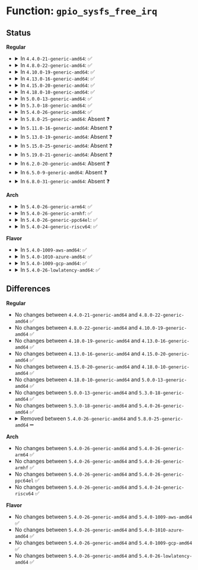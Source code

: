# Function: <code>gpio_sysfs_free_irq</code>

## Status
<b>Regular</b>
<ul>
<li>
<details>
<summary>In <code>4.4.0-21-generic-amd64</code>: ✅</summary>

```c
void gpio_sysfs_free_irq(struct device * dev)
```

```json
{
  "name": "gpio_sysfs_free_irq",
  "collision_type": "Unique Static",
  "inline_type": "No",
  "funcs": [
    {
      "addr": 18446744071583201120,
      "name": "gpio_sysfs_free_irq",
      "external": false,
      "loc": "drivers/gpio/gpiolib-sysfs.c:208",
      "file": "drivers/gpio/gpiolib-sysfs.c",
      "inline": "seen, unknown",
      "caller_inline": [],
      "caller_func": [
        "drivers/gpio/gpiolib-sysfs.c:active_low_store",
        "drivers/gpio/gpiolib-sysfs.c:edge_store",
        "drivers/gpio/gpiolib-sysfs.c:gpiod_unexport"
      ]
    }
  ],
  "symbols": [
    {
      "addr": 18446744071583201120,
      "name": "gpio_sysfs_free_irq",
      "section": ".text",
      "bind": "STB_LOCAL",
      "size": 79
    }
  ]
}
```
</details>
</li>
<li>
<details>
<summary>In <code>4.8.0-22-generic-amd64</code>: ✅</summary>

```c
void gpio_sysfs_free_irq(struct device * dev)
```

```json
{
  "name": "gpio_sysfs_free_irq",
  "collision_type": "Unique Static",
  "inline_type": "No",
  "funcs": [
    {
      "addr": 18446744071583509072,
      "name": "gpio_sysfs_free_irq",
      "external": false,
      "loc": "drivers/gpio/gpiolib-sysfs.c:208",
      "file": "drivers/gpio/gpiolib-sysfs.c",
      "inline": "seen, unknown",
      "caller_inline": [],
      "caller_func": [
        "drivers/gpio/gpiolib-sysfs.c:gpiod_unexport",
        "drivers/gpio/gpiolib-sysfs.c:active_low_store",
        "drivers/gpio/gpiolib-sysfs.c:edge_store"
      ]
    }
  ],
  "symbols": [
    {
      "addr": 18446744071583509072,
      "name": "gpio_sysfs_free_irq",
      "section": ".text",
      "bind": "STB_LOCAL",
      "size": 86
    }
  ]
}
```
</details>
</li>
<li>
<details>
<summary>In <code>4.10.0-19-generic-amd64</code>: ✅</summary>

```c
void gpio_sysfs_free_irq(struct device * dev)
```

```json
{
  "name": "gpio_sysfs_free_irq",
  "collision_type": "Unique Static",
  "inline_type": "No",
  "funcs": [
    {
      "addr": 18446744071583648880,
      "name": "gpio_sysfs_free_irq",
      "external": false,
      "loc": "drivers/gpio/gpiolib-sysfs.c:208",
      "file": "drivers/gpio/gpiolib-sysfs.c",
      "inline": "seen, unknown",
      "caller_inline": [],
      "caller_func": [
        "drivers/gpio/gpiolib-sysfs.c:gpiod_unexport",
        "drivers/gpio/gpiolib-sysfs.c:active_low_store",
        "drivers/gpio/gpiolib-sysfs.c:edge_store"
      ]
    }
  ],
  "symbols": [
    {
      "addr": 18446744071583648880,
      "name": "gpio_sysfs_free_irq",
      "section": ".text",
      "bind": "STB_LOCAL",
      "size": 86
    }
  ]
}
```
</details>
</li>
<li>
<details>
<summary>In <code>4.13.0-16-generic-amd64</code>: ✅</summary>

```c
void gpio_sysfs_free_irq(struct device * dev)
```

```json
{
  "name": "gpio_sysfs_free_irq",
  "collision_type": "Unique Static",
  "inline_type": "No",
  "funcs": [
    {
      "addr": 18446744071583688304,
      "name": "gpio_sysfs_free_irq",
      "external": false,
      "loc": "drivers/gpio/gpiolib-sysfs.c:209",
      "file": "drivers/gpio/gpiolib-sysfs.c",
      "inline": "seen, unknown",
      "caller_inline": [],
      "caller_func": [
        "drivers/gpio/gpiolib-sysfs.c:gpiod_unexport",
        "drivers/gpio/gpiolib-sysfs.c:active_low_store",
        "drivers/gpio/gpiolib-sysfs.c:edge_store"
      ]
    }
  ],
  "symbols": [
    {
      "addr": 18446744071583688304,
      "name": "gpio_sysfs_free_irq",
      "section": ".text",
      "bind": "STB_LOCAL",
      "size": 86
    }
  ]
}
```
</details>
</li>
<li>
<details>
<summary>In <code>4.15.0-20-generic-amd64</code>: ✅</summary>

```c
void gpio_sysfs_free_irq(struct device * dev)
```

```json
{
  "name": "gpio_sysfs_free_irq",
  "collision_type": "Unique Static",
  "inline_type": "No",
  "funcs": [
    {
      "addr": 18446744071583945136,
      "name": "gpio_sysfs_free_irq",
      "external": false,
      "loc": "drivers/gpio/gpiolib-sysfs.c:209",
      "file": "drivers/gpio/gpiolib-sysfs.c",
      "inline": "seen, unknown",
      "caller_inline": [],
      "caller_func": [
        "drivers/gpio/gpiolib-sysfs.c:gpiod_unexport",
        "drivers/gpio/gpiolib-sysfs.c:active_low_store",
        "drivers/gpio/gpiolib-sysfs.c:edge_store"
      ]
    }
  ],
  "symbols": [
    {
      "addr": 18446744071583945136,
      "name": "gpio_sysfs_free_irq",
      "section": ".text",
      "bind": "STB_LOCAL",
      "size": 86
    }
  ]
}
```
</details>
</li>
<li>
<details>
<summary>In <code>4.18.0-10-generic-amd64</code>: ✅</summary>

```c
void gpio_sysfs_free_irq(struct device * dev)
```

```json
{
  "name": "gpio_sysfs_free_irq",
  "collision_type": "Unique Static",
  "inline_type": "No",
  "funcs": [
    {
      "addr": 18446744071584138112,
      "name": "gpio_sysfs_free_irq",
      "external": false,
      "loc": "drivers/gpio/gpiolib-sysfs.c:220",
      "file": "drivers/gpio/gpiolib-sysfs.c",
      "inline": "seen, unknown",
      "caller_inline": [],
      "caller_func": [
        "drivers/gpio/gpiolib-sysfs.c:gpiod_unexport",
        "drivers/gpio/gpiolib-sysfs.c:active_low_store",
        "drivers/gpio/gpiolib-sysfs.c:edge_store"
      ]
    }
  ],
  "symbols": [
    {
      "addr": 18446744071584138112,
      "name": "gpio_sysfs_free_irq",
      "section": ".text",
      "bind": "STB_LOCAL",
      "size": 86
    }
  ]
}
```
</details>
</li>
<li>
<details>
<summary>In <code>5.0.0-13-generic-amd64</code>: ✅</summary>

```c
void gpio_sysfs_free_irq(struct device * dev)
```

```json
{
  "name": "gpio_sysfs_free_irq",
  "collision_type": "Unique Static",
  "inline_type": "No",
  "funcs": [
    {
      "addr": 18446744071584225760,
      "name": "gpio_sysfs_free_irq",
      "external": false,
      "loc": "drivers/gpio/gpiolib-sysfs.c:220",
      "file": "drivers/gpio/gpiolib-sysfs.c",
      "inline": "seen, unknown",
      "caller_inline": [],
      "caller_func": [
        "drivers/gpio/gpiolib-sysfs.c:gpiod_unexport",
        "drivers/gpio/gpiolib-sysfs.c:active_low_store",
        "drivers/gpio/gpiolib-sysfs.c:edge_store"
      ]
    }
  ],
  "symbols": [
    {
      "addr": 18446744071584225760,
      "name": "gpio_sysfs_free_irq",
      "section": ".text",
      "bind": "STB_LOCAL",
      "size": 86
    }
  ]
}
```
</details>
</li>
<li>
<details>
<summary>In <code>5.3.0-18-generic-amd64</code>: ✅</summary>

```c
void gpio_sysfs_free_irq(struct device * dev)
```

```json
{
  "name": "gpio_sysfs_free_irq",
  "collision_type": "Unique Static",
  "inline_type": "No",
  "funcs": [
    {
      "addr": 18446744071584415504,
      "name": "gpio_sysfs_free_irq",
      "external": false,
      "loc": "drivers/gpio/gpiolib-sysfs.c:220",
      "file": "drivers/gpio/gpiolib-sysfs.c",
      "inline": "seen, unknown",
      "caller_inline": [],
      "caller_func": [
        "drivers/gpio/gpiolib-sysfs.c:gpiod_unexport",
        "drivers/gpio/gpiolib-sysfs.c:active_low_store",
        "drivers/gpio/gpiolib-sysfs.c:edge_store"
      ]
    }
  ],
  "symbols": [
    {
      "addr": 18446744071584415504,
      "name": "gpio_sysfs_free_irq",
      "section": ".text",
      "bind": "STB_LOCAL",
      "size": 83
    }
  ]
}
```
</details>
</li>
<li>
<details>
<summary>In <code>5.4.0-26-generic-amd64</code>: ✅</summary>

```c
void gpio_sysfs_free_irq(struct device * dev)
```

```json
{
  "name": "gpio_sysfs_free_irq",
  "collision_type": "Unique Static",
  "inline_type": "No",
  "funcs": [
    {
      "addr": 18446744071584551872,
      "name": "gpio_sysfs_free_irq",
      "external": false,
      "loc": "drivers/gpio/gpiolib-sysfs.c:220",
      "file": "drivers/gpio/gpiolib-sysfs.c",
      "inline": "seen, unknown",
      "caller_inline": [],
      "caller_func": [
        "drivers/gpio/gpiolib-sysfs.c:gpiod_unexport",
        "drivers/gpio/gpiolib-sysfs.c:active_low_store",
        "drivers/gpio/gpiolib-sysfs.c:edge_store"
      ]
    }
  ],
  "symbols": [
    {
      "addr": 18446744071584551872,
      "name": "gpio_sysfs_free_irq",
      "section": ".text",
      "bind": "STB_LOCAL",
      "size": 83
    }
  ]
}
```
</details>
</li>
<li>
<details>
<summary>In <code>5.8.0-25-generic-amd64</code>: Absent ❓</summary>

```json
{
  "name": "gpio_sysfs_free_irq",
  "collision_type": "Unique Static",
  "inline_type": "Selective",
  "funcs": [
    {
      "addr": 18446744071585226784,
      "name": "gpio_sysfs_free_irq",
      "external": false,
      "loc": "drivers/gpio/gpiolib-sysfs.c:220",
      "file": "drivers/gpio/gpiolib-sysfs.c",
      "inline": "not declared, inlined",
      "caller_inline": [],
      "caller_func": [
        "drivers/gpio/gpiolib-sysfs.c:gpiod_unexport",
        "drivers/gpio/gpiolib-sysfs.c:active_low_store",
        "drivers/gpio/gpiolib-sysfs.c:edge_store"
      ]
    }
  ],
  "symbols": [
    {
      "addr": 18446744071585226784,
      "name": "gpio_sysfs_free_irq.isra.0",
      "section": ".text",
      "bind": "STB_LOCAL",
      "size": 77
    }
  ]
}
```
</details>
</li>
<li>
<details>
<summary>In <code>5.11.0-16-generic-amd64</code>: Absent ❓</summary>

```json
{
  "name": "gpio_sysfs_free_irq",
  "collision_type": "Unique Static",
  "inline_type": "Selective",
  "funcs": [
    {
      "addr": 18446744071585384864,
      "name": "gpio_sysfs_free_irq",
      "external": false,
      "loc": "drivers/gpio/gpiolib-sysfs.c:221",
      "file": "drivers/gpio/gpiolib-sysfs.c",
      "inline": "not declared, inlined",
      "caller_inline": [],
      "caller_func": [
        "drivers/gpio/gpiolib-sysfs.c:gpiod_unexport",
        "drivers/gpio/gpiolib-sysfs.c:active_low_store",
        "drivers/gpio/gpiolib-sysfs.c:edge_store"
      ]
    }
  ],
  "symbols": [
    {
      "addr": 18446744071585384864,
      "name": "gpio_sysfs_free_irq.isra.0",
      "section": ".text",
      "bind": "STB_LOCAL",
      "size": 91
    }
  ]
}
```
</details>
</li>
<li>
<details>
<summary>In <code>5.13.0-19-generic-amd64</code>: Absent ❓</summary>

```json
{
  "name": "gpio_sysfs_free_irq",
  "collision_type": "Unique Static",
  "inline_type": "Selective",
  "funcs": [
    {
      "addr": 18446744071585268960,
      "name": "gpio_sysfs_free_irq",
      "external": false,
      "loc": "drivers/gpio/gpiolib-sysfs.c:221",
      "file": "drivers/gpio/gpiolib-sysfs.c",
      "inline": "not declared, inlined",
      "caller_inline": [],
      "caller_func": [
        "drivers/gpio/gpiolib-sysfs.c:gpiod_unexport",
        "drivers/gpio/gpiolib-sysfs.c:active_low_store",
        "drivers/gpio/gpiolib-sysfs.c:edge_store"
      ]
    }
  ],
  "symbols": [
    {
      "addr": 18446744071585268960,
      "name": "gpio_sysfs_free_irq.isra.0",
      "section": ".text",
      "bind": "STB_LOCAL",
      "size": 80
    }
  ]
}
```
</details>
</li>
<li>
<details>
<summary>In <code>5.15.0-25-generic-amd64</code>: Absent ❓</summary>

```json
{
  "name": "gpio_sysfs_free_irq",
  "collision_type": "Unique Static",
  "inline_type": "Selective",
  "funcs": [
    {
      "addr": 18446744071585725072,
      "name": "gpio_sysfs_free_irq",
      "external": false,
      "loc": "drivers/gpio/gpiolib-sysfs.c:216",
      "file": "drivers/gpio/gpiolib-sysfs.c",
      "inline": "not declared, inlined",
      "caller_inline": [],
      "caller_func": [
        "drivers/gpio/gpiolib-sysfs.c:gpiod_unexport",
        "drivers/gpio/gpiolib-sysfs.c:active_low_store",
        "drivers/gpio/gpiolib-sysfs.c:edge_store"
      ]
    }
  ],
  "symbols": [
    {
      "addr": 18446744071585725072,
      "name": "gpio_sysfs_free_irq.isra.0",
      "section": ".text",
      "bind": "STB_LOCAL",
      "size": 80
    }
  ]
}
```
</details>
</li>
<li>
<details>
<summary>In <code>5.19.0-21-generic-amd64</code>: Absent ❓</summary>

```json
{
  "name": "gpio_sysfs_free_irq",
  "collision_type": "Unique Static",
  "inline_type": "Selective",
  "funcs": [
    {
      "addr": 18446744071586902624,
      "name": "gpio_sysfs_free_irq",
      "external": false,
      "loc": "drivers/gpio/gpiolib-sysfs.c:211",
      "file": "drivers/gpio/gpiolib-sysfs.c",
      "inline": "not declared, inlined",
      "caller_inline": [],
      "caller_func": [
        "drivers/gpio/gpiolib-sysfs.c:gpiod_unexport",
        "drivers/gpio/gpiolib-sysfs.c:active_low_store",
        "drivers/gpio/gpiolib-sysfs.c:edge_store"
      ]
    }
  ],
  "symbols": [
    {
      "addr": 18446744071586902624,
      "name": "gpio_sysfs_free_irq.isra.0",
      "section": ".text",
      "bind": "STB_LOCAL",
      "size": 90
    }
  ]
}
```
</details>
</li>
<li>
<details>
<summary>In <code>6.2.0-20-generic-amd64</code>: Absent ❓</summary>

```json
{
  "name": "gpio_sysfs_free_irq",
  "collision_type": "Unique Static",
  "inline_type": "Selective",
  "funcs": [
    {
      "addr": 18446744071588055184,
      "name": "gpio_sysfs_free_irq",
      "external": false,
      "loc": "drivers/gpio/gpiolib-sysfs.c:211",
      "file": "drivers/gpio/gpiolib-sysfs.c",
      "inline": "not declared, inlined",
      "caller_inline": [],
      "caller_func": [
        "drivers/gpio/gpiolib-sysfs.c:gpiod_unexport",
        "drivers/gpio/gpiolib-sysfs.c:active_low_store",
        "drivers/gpio/gpiolib-sysfs.c:edge_store"
      ]
    }
  ],
  "symbols": [
    {
      "addr": 18446744071588055184,
      "name": "gpio_sysfs_free_irq.isra.0",
      "section": ".text",
      "bind": "STB_LOCAL",
      "size": 90
    }
  ]
}
```
</details>
</li>
<li>
<details>
<summary>In <code>6.5.0-9-generic-amd64</code>: Absent ❓</summary>

```json
{
  "name": "gpio_sysfs_free_irq",
  "collision_type": "Unique Static",
  "inline_type": "Selective",
  "funcs": [
    {
      "addr": 18446744071588329536,
      "name": "gpio_sysfs_free_irq",
      "external": false,
      "loc": "drivers/gpio/gpiolib-sysfs.c:222",
      "file": "drivers/gpio/gpiolib-sysfs.c",
      "inline": "not declared, inlined",
      "caller_inline": [],
      "caller_func": [
        "drivers/gpio/gpiolib-sysfs.c:gpiod_unexport",
        "drivers/gpio/gpiolib-sysfs.c:active_low_store",
        "drivers/gpio/gpiolib-sysfs.c:edge_store"
      ]
    }
  ],
  "symbols": [
    {
      "addr": 18446744071588329536,
      "name": "gpio_sysfs_free_irq.isra.0",
      "section": ".text",
      "bind": "STB_LOCAL",
      "size": 90
    }
  ]
}
```
</details>
</li>
<li>
<details>
<summary>In <code>6.8.0-31-generic-amd64</code>: Absent ❓</summary>

```json
{
  "name": "gpio_sysfs_free_irq",
  "collision_type": "Unique Static",
  "inline_type": "Selective",
  "funcs": [
    {
      "addr": 18446744071588623712,
      "name": "gpio_sysfs_free_irq",
      "external": false,
      "loc": "drivers/gpio/gpiolib-sysfs.c:222",
      "file": "drivers/gpio/gpiolib-sysfs.c",
      "inline": "not declared, inlined",
      "caller_inline": [],
      "caller_func": [
        "drivers/gpio/gpiolib-sysfs.c:gpiod_unexport",
        "drivers/gpio/gpiolib-sysfs.c:active_low_store",
        "drivers/gpio/gpiolib-sysfs.c:edge_store"
      ]
    }
  ],
  "symbols": [
    {
      "addr": 18446744071588623712,
      "name": "gpio_sysfs_free_irq.isra.0",
      "section": ".text",
      "bind": "STB_LOCAL",
      "size": 87
    }
  ]
}
```
</details>
</li>
</ul>
<b>Arch</b>
<ul>
<li>
<details>
<summary>In <code>5.4.0-26-generic-arm64</code>: ✅</summary>

```c
void gpio_sysfs_free_irq(struct device * dev)
```

```json
{
  "name": "gpio_sysfs_free_irq",
  "collision_type": "Unique Static",
  "inline_type": "No",
  "funcs": [
    {
      "addr": 18446603336496745104,
      "name": "gpio_sysfs_free_irq",
      "external": false,
      "loc": "drivers/gpio/gpiolib-sysfs.c:220",
      "file": "drivers/gpio/gpiolib-sysfs.c",
      "inline": "seen, unknown",
      "caller_inline": [],
      "caller_func": [
        "drivers/gpio/gpiolib-sysfs.c:active_low_store",
        "drivers/gpio/gpiolib-sysfs.c:edge_store"
      ]
    }
  ],
  "symbols": [
    {
      "addr": 18446603336496745104,
      "name": "gpio_sysfs_free_irq",
      "section": ".text",
      "bind": "STB_LOCAL",
      "size": 92
    }
  ]
}
```
</details>
</li>
<li>
<details>
<summary>In <code>5.4.0-26-generic-armhf</code>: ✅</summary>

```c
void gpio_sysfs_free_irq(struct device * dev)
```

```json
{
  "name": "gpio_sysfs_free_irq",
  "collision_type": "Unique Static",
  "inline_type": "No",
  "funcs": [
    {
      "addr": 3230032388,
      "name": "gpio_sysfs_free_irq",
      "external": false,
      "loc": "drivers/gpio/gpiolib-sysfs.c:220",
      "file": "drivers/gpio/gpiolib-sysfs.c",
      "inline": "seen, unknown",
      "caller_inline": [],
      "caller_func": [
        "drivers/gpio/gpiolib-sysfs.c:active_low_store",
        "drivers/gpio/gpiolib-sysfs.c:edge_store"
      ]
    }
  ],
  "symbols": [
    {
      "addr": 3230032388,
      "name": "gpio_sysfs_free_irq",
      "section": ".text",
      "bind": "STB_LOCAL",
      "size": 84
    }
  ]
}
```
</details>
</li>
<li>
<details>
<summary>In <code>5.4.0-26-generic-ppc64el</code>: ✅</summary>

```c
void gpio_sysfs_free_irq(struct device * dev)
```

```json
{
  "name": "gpio_sysfs_free_irq",
  "collision_type": "Unique Static",
  "inline_type": "No",
  "funcs": [
    {
      "addr": 13835058055290840000,
      "name": "gpio_sysfs_free_irq",
      "external": false,
      "loc": "drivers/gpio/gpiolib-sysfs.c:220",
      "file": "drivers/gpio/gpiolib-sysfs.c",
      "inline": "seen, unknown",
      "caller_inline": [],
      "caller_func": [
        "drivers/gpio/gpiolib-sysfs.c:gpiod_unexport",
        "drivers/gpio/gpiolib-sysfs.c:active_low_store",
        "drivers/gpio/gpiolib-sysfs.c:edge_store"
      ]
    }
  ],
  "symbols": [
    {
      "addr": 13835058055290840000,
      "name": "gpio_sysfs_free_irq",
      "section": ".text",
      "bind": "STB_LOCAL",
      "size": 132
    }
  ]
}
```
</details>
</li>
<li>
<details>
<summary>In <code>5.4.0-24-generic-riscv64</code>: ✅</summary>

```c
void gpio_sysfs_free_irq(struct device * dev)
```

```json
{
  "name": "gpio_sysfs_free_irq",
  "collision_type": "Unique Static",
  "inline_type": "No",
  "funcs": [
    {
      "addr": 18446743936275497436,
      "name": "gpio_sysfs_free_irq",
      "external": false,
      "loc": "drivers/gpio/gpiolib-sysfs.c:220",
      "file": "drivers/gpio/gpiolib-sysfs.c",
      "inline": "seen, unknown",
      "caller_inline": [],
      "caller_func": [
        "drivers/gpio/gpiolib-sysfs.c:active_low_store",
        "drivers/gpio/gpiolib-sysfs.c:edge_store"
      ]
    }
  ],
  "symbols": [
    {
      "addr": 18446743936275497436,
      "name": "gpio_sysfs_free_irq",
      "section": ".text",
      "bind": "STB_LOCAL",
      "size": 100
    }
  ]
}
```
</details>
</li>
</ul>
<b>Flavor</b>
<ul>
<li>
<details>
<summary>In <code>5.4.0-1009-aws-amd64</code>: ✅</summary>

```c
void gpio_sysfs_free_irq(struct device * dev)
```

```json
{
  "name": "gpio_sysfs_free_irq",
  "collision_type": "Unique Static",
  "inline_type": "No",
  "funcs": [
    {
      "addr": 18446744071584508800,
      "name": "gpio_sysfs_free_irq",
      "external": false,
      "loc": "drivers/gpio/gpiolib-sysfs.c:220",
      "file": "drivers/gpio/gpiolib-sysfs.c",
      "inline": "seen, unknown",
      "caller_inline": [],
      "caller_func": [
        "drivers/gpio/gpiolib-sysfs.c:gpiod_unexport",
        "drivers/gpio/gpiolib-sysfs.c:active_low_store",
        "drivers/gpio/gpiolib-sysfs.c:edge_store"
      ]
    }
  ],
  "symbols": [
    {
      "addr": 18446744071584508800,
      "name": "gpio_sysfs_free_irq",
      "section": ".text",
      "bind": "STB_LOCAL",
      "size": 83
    }
  ]
}
```
</details>
</li>
<li>
<details>
<summary>In <code>5.4.0-1010-azure-amd64</code>: ✅</summary>

```c
void gpio_sysfs_free_irq(struct device * dev)
```

```json
{
  "name": "gpio_sysfs_free_irq",
  "collision_type": "Unique Static",
  "inline_type": "No",
  "funcs": [
    {
      "addr": 18446744071584446928,
      "name": "gpio_sysfs_free_irq",
      "external": false,
      "loc": "drivers/gpio/gpiolib-sysfs.c:220",
      "file": "drivers/gpio/gpiolib-sysfs.c",
      "inline": "seen, unknown",
      "caller_inline": [],
      "caller_func": [
        "drivers/gpio/gpiolib-sysfs.c:gpiod_unexport",
        "drivers/gpio/gpiolib-sysfs.c:active_low_store",
        "drivers/gpio/gpiolib-sysfs.c:edge_store"
      ]
    }
  ],
  "symbols": [
    {
      "addr": 18446744071584446928,
      "name": "gpio_sysfs_free_irq",
      "section": ".text",
      "bind": "STB_LOCAL",
      "size": 83
    }
  ]
}
```
</details>
</li>
<li>
<details>
<summary>In <code>5.4.0-1009-gcp-amd64</code>: ✅</summary>

```c
void gpio_sysfs_free_irq(struct device * dev)
```

```json
{
  "name": "gpio_sysfs_free_irq",
  "collision_type": "Unique Static",
  "inline_type": "No",
  "funcs": [
    {
      "addr": 18446744071584503536,
      "name": "gpio_sysfs_free_irq",
      "external": false,
      "loc": "drivers/gpio/gpiolib-sysfs.c:220",
      "file": "drivers/gpio/gpiolib-sysfs.c",
      "inline": "seen, unknown",
      "caller_inline": [],
      "caller_func": [
        "drivers/gpio/gpiolib-sysfs.c:gpiod_unexport",
        "drivers/gpio/gpiolib-sysfs.c:active_low_store",
        "drivers/gpio/gpiolib-sysfs.c:edge_store"
      ]
    }
  ],
  "symbols": [
    {
      "addr": 18446744071584503536,
      "name": "gpio_sysfs_free_irq",
      "section": ".text",
      "bind": "STB_LOCAL",
      "size": 83
    }
  ]
}
```
</details>
</li>
<li>
<details>
<summary>In <code>5.4.0-26-lowlatency-amd64</code>: ✅</summary>

```c
void gpio_sysfs_free_irq(struct device * dev)
```

```json
{
  "name": "gpio_sysfs_free_irq",
  "collision_type": "Unique Static",
  "inline_type": "No",
  "funcs": [
    {
      "addr": 18446744071584609808,
      "name": "gpio_sysfs_free_irq",
      "external": false,
      "loc": "drivers/gpio/gpiolib-sysfs.c:220",
      "file": "drivers/gpio/gpiolib-sysfs.c",
      "inline": "seen, unknown",
      "caller_inline": [],
      "caller_func": [
        "drivers/gpio/gpiolib-sysfs.c:gpiod_unexport",
        "drivers/gpio/gpiolib-sysfs.c:active_low_store",
        "drivers/gpio/gpiolib-sysfs.c:edge_store"
      ]
    }
  ],
  "symbols": [
    {
      "addr": 18446744071584609808,
      "name": "gpio_sysfs_free_irq",
      "section": ".text",
      "bind": "STB_LOCAL",
      "size": 83
    }
  ]
}
```
</details>
</li>
</ul>

## Differences
<b>Regular</b>
<ul>
<li>
No changes between <code>4.4.0-21-generic-amd64</code> and <code>4.8.0-22-generic-amd64</code> ✅
</li>
<li>
No changes between <code>4.8.0-22-generic-amd64</code> and <code>4.10.0-19-generic-amd64</code> ✅
</li>
<li>
No changes between <code>4.10.0-19-generic-amd64</code> and <code>4.13.0-16-generic-amd64</code> ✅
</li>
<li>
No changes between <code>4.13.0-16-generic-amd64</code> and <code>4.15.0-20-generic-amd64</code> ✅
</li>
<li>
No changes between <code>4.15.0-20-generic-amd64</code> and <code>4.18.0-10-generic-amd64</code> ✅
</li>
<li>
No changes between <code>4.18.0-10-generic-amd64</code> and <code>5.0.0-13-generic-amd64</code> ✅
</li>
<li>
No changes between <code>5.0.0-13-generic-amd64</code> and <code>5.3.0-18-generic-amd64</code> ✅
</li>
<li>
No changes between <code>5.3.0-18-generic-amd64</code> and <code>5.4.0-26-generic-amd64</code> ✅
</li>
<li>
<details>
<summary>Removed between <code>5.4.0-26-generic-amd64</code> and <code>5.8.0-25-generic-amd64</code> ➖</summary>

```c
void gpio_sysfs_free_irq(struct device * dev)
```
</details>
</li>
</ul>
<b>Arch</b>
<ul>
<li>
No changes between <code>5.4.0-26-generic-amd64</code> and <code>5.4.0-26-generic-arm64</code> ✅
</li>
<li>
No changes between <code>5.4.0-26-generic-amd64</code> and <code>5.4.0-26-generic-armhf</code> ✅
</li>
<li>
No changes between <code>5.4.0-26-generic-amd64</code> and <code>5.4.0-26-generic-ppc64el</code> ✅
</li>
<li>
No changes between <code>5.4.0-26-generic-amd64</code> and <code>5.4.0-24-generic-riscv64</code> ✅
</li>
</ul>
<b>Flavor</b>
<ul>
<li>
No changes between <code>5.4.0-26-generic-amd64</code> and <code>5.4.0-1009-aws-amd64</code> ✅
</li>
<li>
No changes between <code>5.4.0-26-generic-amd64</code> and <code>5.4.0-1010-azure-amd64</code> ✅
</li>
<li>
No changes between <code>5.4.0-26-generic-amd64</code> and <code>5.4.0-1009-gcp-amd64</code> ✅
</li>
<li>
No changes between <code>5.4.0-26-generic-amd64</code> and <code>5.4.0-26-lowlatency-amd64</code> ✅
</li>
</ul>
